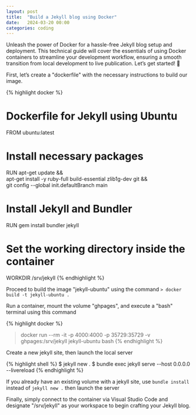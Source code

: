 ```yaml
---
layout: post
title:  "Build a Jekyll blog using Docker"
date:   2024-03-20 00:00
categories: coding
---
```

Unleash the power of Docker for a hassle-free Jekyll blog setup and deployment. This technical guide will cover the essentials of using Docker containers to streamline your development workflow, ensuring a smooth transition from local development to live publication. Let’s get started! 🚀
<!--more-->

First, let’s create a "dockerfile" with the necessary instructions to build our image.

{% highlight docker %}
  # Dockerfile for Jekyll using Ubuntu
  FROM ubuntu:latest
  # Install necessary packages
  RUN apt-get update && \
      apt-get install -y ruby-full build-essential zlib1g-dev git && \
      git config --global init.defaultBranch main
  # Install Jekyll and Bundler
  RUN gem install bundler jekyll
  # Set the working directory inside the container
  WORKDIR /srv/jekyll
{% endhighlight %}

Proceed to build the image "jekyll-ubuntu" using the command `> docker build -t jekyll-ubuntu .`

Run a container, mount the volume "ghpages", and execute a "bash" terminal using this command

{% highlight docker %}
  > docker run --rm -it -p 4000:4000 -p 35729:35729 -v ghpages:/srv/jekyll jekyll-ubuntu bash
{% endhighlight %}

Create a new jekyll site, then launch the local server 

{% highlight shell %}
  $ jekyll new .
  $ bundle exec jekyll serve --host 0.0.0.0 --livereload
{% endhighlight %}

If you already have an existing volume with a jekyll site, use `bundle install` instead of `jekyll new .` then launch the server

Finally, simply connect to the container via Visual Studio Code and designate "/srv/jekyll" as your workspace to begin crafting your Jekyll blog.
